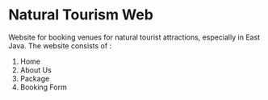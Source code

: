 # Natural Tourism Web
Website for booking venues for natural tourist attractions, especially in East Java.
The website consists of :

1. Home
2. About Us
3. Package
4. Booking Form

